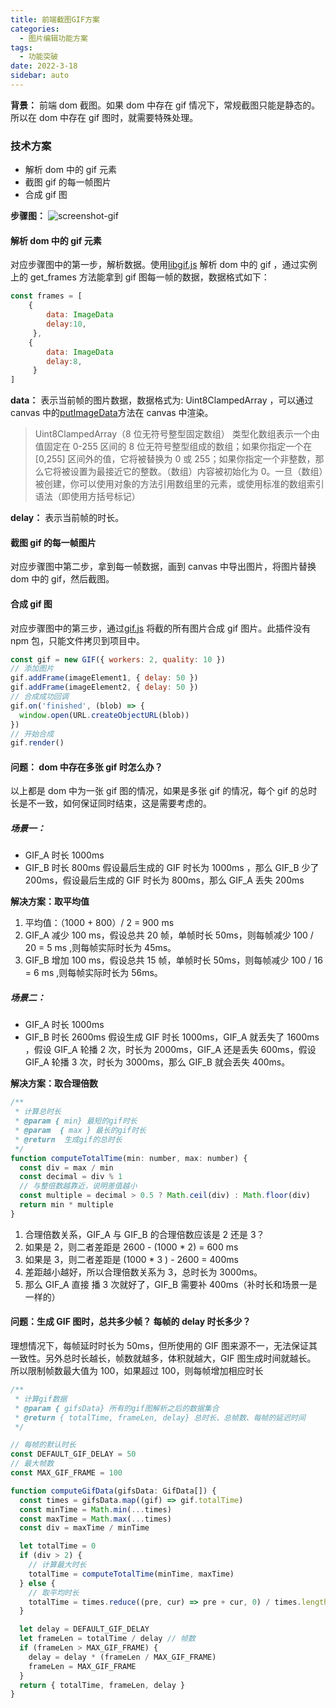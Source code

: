 ```yaml
---
title: 前端截图GIF方案
categories:
  - 图片编辑功能方案
tags:
  - 功能突破
date: 2022-3-18
sidebar: auto
---
```


**背景：** 前端 dom 截图。如果 dom 中存在 gif 情况下，常规截图只能是静态的。所以在 dom 中存在 gif 图时，就需要特殊处理。

### 技术方案

- 解析 dom 中的 gif 元素
- 截图 gif 的每一帧图片
- 合成 gif 图

**步骤图：**
<img :src="$withBase('/img/screenshot-gif.png')"  alt="screenshot-gif" />

#### 解析 dom 中的 gif 元素

对应步骤图中的第一步，解析数据。使用[libgif.js](https://github.com/buzzfeed/libgif-js) 解析 dom 中的 gif ，通过实例上的 get_frames 方法能拿到 gif 图每一帧的数据，数据格式如下：

```js
const frames = [
    {
        data: ImageData
        delay:10,
     },
    {
        data: ImageData
        delay:8,
     }
]
```

**data：** 表示当前帧的图片数据，数据格式为: Uint8ClampedArray ，可以通过 canvas 中的[putImageData](https://developer.mozilla.org/zh-CN/docs/Web/API/CanvasRenderingContext2D/putImageData)方法在 canvas 中渲染。

> Uint8ClampedArray（8 位无符号整型固定数组） 类型化数组表示一个由值固定在 0-255 区间的 8 位无符号整型组成的数组；如果你指定一个在 [0,255] 区间外的值，它将被替换为 0 或 255；如果你指定一个非整数，那么它将被设置为最接近它的整数。（数组）内容被初始化为 0。一旦（数组）被创建，你可以使用对象的方法引用数组里的元素，或使用标准的数组索引语法（即使用方括号标记）

**delay：** 表示当前帧的时长。

#### 截图 gif 的每一帧图片

对应步骤图中第二步，拿到每一帧数据，画到 canvas 中导出图片，将图片替换 dom 中的 gif，然后截图。

#### 合成 gif 图

对应步骤图中的第三步，通过[gif.js](https://github.com/jnordberg/gif.js/) 将截的所有图片合成 gif 图片。此插件没有 npm 包，只能文件拷贝到项目中。

```js
const gif = new GIF({ workers: 2, quality: 10 })
// 添加图片
gif.addFrame(imageElement1, { delay: 50 })
gif.addFrame(imageElement2, { delay: 50 })
// 合成成功回调
gif.on('finished', (blob) => {
  window.open(URL.createObjectURL(blob))
})
// 开始合成
gif.render()
```

#### 问题： dom 中存在多张 gif 时怎么办？

以上都是 dom 中为一张 gif 图的情况，如果是多张 gif 的情况，每个 gif 的总时长是不一致，如何保证同时结束，这是需要考虑的。

##### 场景一：

- GIF_A 时长 1000ms
- GIF_B 时长 800ms
  假设最后生成的 GIF 时长为 1000ms ，那么 GIF_B 少了 200ms，假设最后生成的 GIF 时长为 800ms，那么 GIF_A 丢失 200ms

**解决方案：取平均值**

1. 平均值：（1000 + 800）/ 2 = 900 ms
2. GIF_A 减少 100 ms，假设总共 20 帧，单帧时长 50ms，则每帧减少 100 / 20 = 5 ms ,则每帧实际时长为 45ms。
3. GIF_B 增加 100 ms，假设总共 15 帧，单帧时长 50ms，则每帧减少 100 / 16 = 6 ms ,则每帧实际时长为 56ms。

##### 场景二：

- GIF_A 时长 1000ms
- GIF_B 时长 2600ms
  假设生成 GIF 时长 1000ms，GIF_A 就丢失了 1600ms ，假设 GIF_A 轮播 2 次，时长为 2000ms，GIF_A 还是丢失 600ms，假设 GIF_A 轮播 3 次，时长为 3000ms，那么 GIF_B 就会丢失 400ms。

**解决方案：取合理倍数**

```js
/**
 * 计算总时长
 * @param { min} 最短的gif时长
 * @param  { max } 最长的gif时长
 * @return  生成gif的总时长
 */
function computeTotalTime(min: number, max: number) {
  const div = max / min
  const decimal = div % 1
  // 与整倍数越靠近，说明差值越小
  const multiple = decimal > 0.5 ? Math.ceil(div) : Math.floor(div)
  return min * multiple
}
```

1. 合理倍数关系，GIF_A 与 GIF_B 的合理倍数应该是 2 还是 3？
2. 如果是 2，则二者差距是 2600 - (1000 \* 2) = 600 ms
3. 如果是 3，则二者差距是 (1000 \* 3 ) - 2600 = 400ms
4. 差距越小越好，所以合理倍数关系为 3，总时长为 3000ms。
5. 那么 GIF_A 直接 播 3 次就好了，GIF_B 需要补 400ms（补时长和场景一是一样的）

#### 问题：生成 GIF 图时，总共多少帧？ 每帧的 delay 时长多少？

理想情况下，每帧延时时长为 50ms，但所使用的 GIF 图来源不一，无法保证其一致性。另外总时长越长，帧数就越多，体积就越大，GIF 图生成时间就越长。
所以限制帧数最大值为 100，如果超过 100，则每帧增加相应时长

```js
/**
 * 计算gif数据
 * @param { gifsData} 所有的gif图解析之后的数据集合
 * @return { totalTime, frameLen, delay} 总时长、总帧数、每帧的延迟时间
 */

// 每帧的默认时长
const DEFAULT_GIF_DELAY = 50
// 最大帧数
const MAX_GIF_FRAME = 100

function computeGifData(gifsData: GifData[]) {
  const times = gifsData.map((gif) => gif.totalTime)
  const minTime = Math.min(...times)
  const maxTime = Math.max(...times)
  const div = maxTime / minTime

  let totalTime = 0
  if (div > 2) {
    // 计算最大时长
    totalTime = computeTotalTime(minTime, maxTime)
  } else {
    // 取平均时长
    totalTime = times.reduce((pre, cur) => pre + cur, 0) / times.length
  }

  let delay = DEFAULT_GIF_DELAY
  let frameLen = totalTime / delay // 帧数
  if (frameLen > MAX_GIF_FRAME) {
    delay = delay * (frameLen / MAX_GIF_FRAME)
    frameLen = MAX_GIF_FRAME
  }
  return { totalTime, frameLen, delay }
}
```
